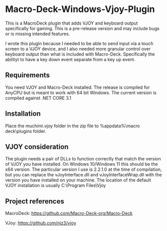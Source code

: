 # Macro-Deck-Windows-Vjoy-Plugin

This is a MacroDeck plugin that adds VJOY and keyboard output specifically for gaming.
This is a pre-release version and may include bugs or is missing intended features.

I wrote this plugin because I needed to be able to send input via a touch screen to a VJOY device, and I also needed more granular control over keyboard output than what is included with Macro-Deck.
Specifically the abilityt to have a key down event separate from a key up event.

## Requirements

You need VJOY and Macro-Deck installed.  The release is compiled for AnyCPU but is meant to work with 64 bit Windows.
The current version is compiled against .NET CORE 3.1

## Installation

Place the muchimi.vjoy folder in the zip file to %appdata%\macro deck\plugins folder.

## VJOY consideration

The plugin needs a pair of DLLs to function correctly that match the version of VJOY you have installed.  On Windows 10/Windows 11 this should be the x64 version.
The particular version I use is 2.2.1.0 at the time of compilation, but you can replace the vJoyInterface.dll and vJoyInterfaceWrap.dll with the version you have installed on your machine.
The location of the default VJOY installation is usually C:\Program Files\Vjoy

## Project references

MacroDeck: https://github.com/Macro-Deck-org/Macro-Deck

VJoy: https://github.com/njz3/vjoy
